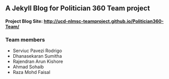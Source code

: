 ## A Jekyll Blog for Politician 360 Team project
#### Project Blog Site: <http://ucd-nlmsc-teamproject.github.io/Politician360-Team/>

### Team members
- Serviuc Pavezi Rodrigo
- Dhanasekaran Sumitha
- Rajendran Arun Kishore
- Ahmad Sohaib
- Raza Mohd Faisal